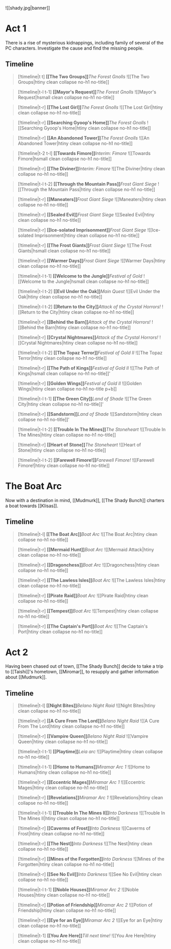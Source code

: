 ![[shady.jpg|banner]]

# Act 1
There is a rise of mysterious kidnappings, including family of several of the PC characters. Investigate the cause and find the missing people.
## Timeline
>[!timeline|t t] **[[The Two Groups]]**_The Forest Gnolls_
> ![[The Two Groups|htiny clean collapse no-h1 no-title]]

>[!timeline|t-l t-1] **[[Mayor's Request]]**_The Forest Gnolls_
> ![[Mayor's Request|hsmall clean collapse no-h1 no-title]]

>[!timeline|t-r] **[[The Lost Girl]]**_The Forest Gnolls_
> ![[The Lost Girl|htiny clean collapse no-h1 no-title]]

>[!timeline|t-r] **[[Searching Gyoop's Home]]**_The Forest Gnolls_
> ![[Searching Gyoop's Home|htiny clean collapse no-h1 no-title]]

>[!timeline|t-r] **[[An Abandoned Tower]]**_The Forest Gnolls_
> ![[An Abandoned Tower|htiny clean collapse no-h1 no-title]]

>[!timeline|t-2 t-l] **[[Towards Fimore]]**_Interim: Fimore_
> ![[Towards Fimore|hsmall clean collapse no-h1 no-title]]

>[!timeline|t-r] **[[The Diviner]]**_Interim: Fimore_
> ![[The Diviner|htiny clean collapse no-h1 no-title]]

>[!timeline|t-l t-2] **[[Through the Mountain Pass]]**_Frost Giant Siege_
> ![[Through the Mountain Pass|htiny clean collapse no-h1 no-title]]

>[!timeline|t-r] **[[Maneaters]]**_Frost Giant Siege_
> ![[Maneaters|htiny clean collapse no-h1 no-title]]

>[!timeline|t-r] **[[Sealed Evil]]**_Frost Giant Siege_
> ![[Sealed Evil|htiny clean collapse no-h1 no-title]]

>[!timeline|t-r] **[[Ice-solated Imprisonment]]**_Frost Giant Siege_
> ![[Ice-solated Imprisonment|htiny clean collapse no-h1 no-title]]

>[!timeline|t-r] **[[The Frost Giants]]**_Frost Giant Siege_
> ![[The Frost Giants|hsmall clean collapse no-h1 no-title]]

>[!timeline|t-r] **[[Warmer Days]]**_Frost Giant Siege_
> ![[Warmer Days|htiny clean collapse no-h1 no-title]]

>[!timeline|t-l t-1] **[[Welcome to the Jungle]]**_Festival of Gold_
> ![[Welcome to the Jungle|hsmall clean collapse no-h1 no-title]]

>[!timeline|t-l t-2] **[[Evil Under the Oak]]**_Main Quest_
> ![[Evil Under the Oak|htiny clean collapse no-h1 no-title]]

>[!timeline|t-l t-2] **[[Return to the City]]**_Attack of the Crystal Horrors!_
> ![[Return to the City|htiny clean collapse no-h1 no-title]]

>[!timeline|t-r] **[[Behind the Barn]]**_Attack of the Crystal Horrors!_
> ![[Behind the Barn|htiny clean collapse no-h1 no-title]]

>[!timeline|t-r] **[[Crystal Nightmares]]**_Attack of the Crystal Horrors!_
> ![[Crystal Nightmares|htiny clean collapse no-h1 no-title]]

>[!timeline|t-l t-2] **[[The Topaz Terror]]**_Festival of Gold II_
> ![[The Topaz Terror|htiny clean collapse no-h1 no-title]]

>[!timeline|t-r] **[[The Path of Kings]]**_Festival of Gold II_
> ![[The Path of Kings|hsmall clean collapse no-h1 no-title]]'

>[!timeline|t-r] **[[Golden Wings]]**_Festival of Gold II_
> ![[Golden Wings|htiny clean collapse no-h1 no-title p+b]]

>[!timeline|t-l t-1] **[[The Green City]]**_Land of Shade_
> ![[The Green City|htiny clean collapse no-h1 no-title]]'


>[!timeline|t-r] **[[Sandstorm]]**_Land of Shade_
> ![[Sandstorm|htiny clean collapse no-h1 no-title]]'

>[!timeline|t-l t-2] **[[Trouble In The Mines]]**_The Stoneheart_
> ![[Trouble In The Mines|htiny clean collapse no-h1 no-title]]

>[!timeline|t-r] **[[Heart of Stone]]**_The Stoneheart_
> ![[Heart of Stone|htiny clean collapse no-h1 no-title]]

>[!timeline|t-l t-2] **[[Farewell Fimore!]]**_Farewell Fimore!_
> ![[Farewell Fimore!|htiny clean collapse no-h1 no-title]]

# The Boat Arc
Now with a destination in mind, [[Mudmurk]], [[The Shady Bunch]] charters a boat towards [[Klisas]]. 

## Timeline
>[!timeline|t-l] **[[The Boat Arc]]**_Boat Arc_
> ![[The Boat Arc|htiny clean collapse no-h1 no-title]]

>[!timeline|t-r] **[[Mermaid Hunt]]**_Boat Arc_
> ![[Mermaid Attack|htiny clean collapse no-h1 no-title]]

>[!timeline|t-r] **[[Dragonchess]]**_Boat Arc_
> ![[Dragonchess|htiny clean collapse no-h1 no-title]]

>[!timeline|t-r] **[[The Lawless Isles]]**_Boat Arc_
> ![[The Lawless Isles|htiny clean collapse no-h1 no-title]]

>[!timeline|t-r] **[[Pirate Raid]]**_Boat Arc_
> ![[Pirate Raid|htiny clean collapse no-h1 no-title]]

>[!timeline|t-r] **[[Tempest]]**_Boat Arc_
> ![[Tempest|htiny clean collapse no-h1 no-title]]

>[!timeline|t-r] **[[The Captain's Port]]**_Boat Arc_
> ![[The Captain's Port|htiny clean collapse no-h1 no-title]]
# Act 2
Having been chased out of town, [[The Shady Bunch]] decide to take a trip to [[Taishi]]'s hometown, [[Miromar]], to resupply and gather information about [[Mudmurk]].

## Timeline
>[!timeline|t-l] **[[Night Bites]]**_Belano Night Raid_
> ![[Night Bites|htiny clean collapse no-h1 no-title]]

>[!timeline|t-r] **[[A Cure From The Lord]]**_Belano Night Raid_
> ![[A Cure From The Lord|htiny clean collapse no-h1 no-title]]

>[!timeline|t-r] **[[Vampire Queen]]**_Belano Night Raid_
> ![[Vampire Queen|htiny clean collapse no-h1 no-title]]

>[!timeline|t-l t-1] **[[Playtime]]**_Leia arc_
> ![[Playtime|htiny clean collapse no-h1 no-title]]

>[!timeline|t-l t-1] **[[Home to Humans]]**_Miramar Arc 1_
> ![[Home to Humans|htiny clean collapse no-h1 no-title]]

>[!timeline|t-r] **[[Eccentric Mages]]**_Miramar Arc 1_
> ![[Eccentric Mages|htiny clean collapse no-h1 no-title]]

>[!timeline|t-r] **[[Revelations]]**_Miramar Arc 1_
> ![[Revelations|htiny clean collapse no-h1 no-title]]

>[!timeline|t-l t-1] **[[Trouble In The Mines II]]**_Into Darkness_
> ![[Trouble In The Mines II|htiny clean collapse no-h1 no-title]]

>[!timeline|t-r] **[[Caverms of Frost]]**_Into Darkness_
> ![[Caverms of Frost|htiny clean collapse no-h1 no-title]]

>[!timeline|t-r] **[[The Nest]]**_Into Darkness_
> ![[The Nest|htiny clean collapse no-h1 no-title]]

>[!timeline|t-r] **[[Mines of the Forgotten]]**_Into Darkness_
> ![[Mines of the Forgotten|htiny clean collapse no-h1 no-title]]

>[!timeline|t-r] **[[See No Evil]]**_Into Darkness_
> ![[See No Evil|htiny clean collapse no-h1 no-title]]

>[!timeline|t-l t-1] **[[Noble Houses]]**_Miramar Arc 2_
> ![[Noble Houses|htiny clean collapse no-h1 no-title]]

>[!timeline|t-r] **[[Potion of Friendship]]**_Miramar Arc 2_
> ![[Potion of Friendship|htiny clean collapse no-h1 no-title]]

>[!timeline|t-r] **[[Eye for an Eye]]**_Miramar Arc 2_
> ![[Eye for an Eye|htiny clean collapse no-h1 no-title]]

>[!timeline|t-1] **[[You Are Here]]**_Till next time!_
> ![[You Are Here|htiny clean collapse no-h1 no-title]]




